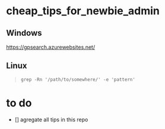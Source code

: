 # cheap_tips_for_newbie_admin

## Windows
https://gpsearch.azurewebsites.net/


## Linux
>     grep -Rn '/path/to/somewhere/' -e 'pattern'

# to do
- [] agregate all tips in this repo
